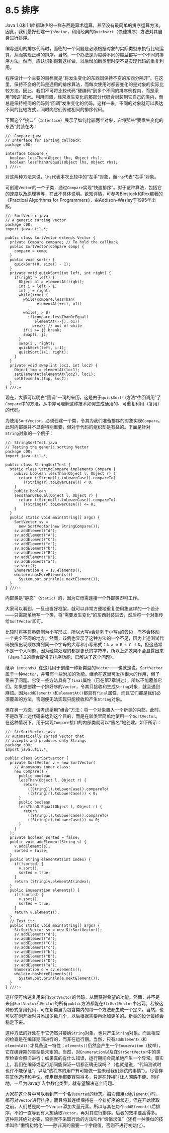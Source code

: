 # 8.5 排序

Java 1.0和1.1库都缺少的一样东西是算术运算，甚至没有最简单的排序运算方法。因此，我们最好创建一个`Vector`，利用经典的`Quicksort`（快速排序）方法对其自身进行排序。

编写通用的排序代码时，面临的一个问题是必须根据对象的实际类型来执行比较运算，从而实现正确的排序。当然，一个办法是为每种不同的类型都写一个不同的排序方法。然而，应认识到假若这样做，以后增加新类型时便不易实现代码的重复利用。

程序设计一个主要的目标就是“将发生变化的东西同保持不变的东西分隔开”。在这里，保持不变的代码是通用的排序算法，而每次使用时都要变化的是对象的实际比较方法。因此，我们不可将比较代码“硬编码”到多个不同的排序例程内，而是采用“回调”技术。利用回调，经常发生变化的那部分代码会封装到它自己的类内，而总是保持相同的代码则“回调”发生变化的代码。这样一来，不同的对象就可以表达不同的比较方式，同时向它们传递相同的排序代码。

下面这个“接口”（`Interface`）展示了如何比较两个对象，它将那些“要发生变化的东西”封装在内：

```
//: Compare.java
// Interface for sorting callback:
package c08;

interface Compare {
  boolean lessThan(Object lhs, Object rhs);
  boolean lessThanOrEqual(Object lhs, Object rhs);
} ///:~
```

对这两种方法来说，`lhs`代表本次比较中的“左手”对象，而`rhs`代表“右手”对象。

可创建`Vector`的一个子类，通过`Compare`实现“快速排序”。对于这种算法，包括它的速度以及原理等等，在此不具体说明。欲知详情，可参考Binstock和Rex编著的《Practical Algorithms for Programmers》，由Addison-Wesley于1995年出版。

```
//: SortVector.java
// A generic sorting vector
package c08;
import java.util.*;

public class SortVector extends Vector {
  private Compare compare; // To hold the callback
  public SortVector(Compare comp) {
    compare = comp;
  }
  public void sort() {
    quickSort(0, size() - 1);
  }
  private void quickSort(int left, int right) {
    if(right > left) {
      Object o1 = elementAt(right);
      int i = left - 1;
      int j = right;
      while(true) {
        while(compare.lessThan(
              elementAt(++i), o1))
          ;
        while(j > 0)
          if(compare.lessThanOrEqual(
             elementAt(--j), o1))
            break; // out of while
        if(i >= j) break;
        swap(i, j);
      }
      swap(i , right);
      quickSort(left, i-1);
      quickSort(i+1, right);
    }
  }
  private void swap(int loc1, int loc2) {
    Object tmp = elementAt(loc1);
    setElementAt(elementAt(loc2), loc1);
    setElementAt(tmp, loc2);
  }
} ///:~
```

现在，大家可以明白“回调”一词的来历，这是由于`quickSort()`方法“往回调用”了`Compare`中的方法。从中亦可理解这种技术如何生成通用的、可重复利用（复用）的代码。

为使用`SortVector`，必须创建一个类，令其为我们准备排序的对象实现`Compare`。此时内部类并不显得特别重要，但对于代码的组织却是有益的。下面是针对`String`对象的一个例子：

```
//: StringSortTest.java
// Testing the generic sorting Vector
package c08;
import java.util.*;

public class StringSortTest {
  static class StringCompare implements Compare {
    public boolean lessThan(Object l, Object r) {
      return ((String)l).toLowerCase().compareTo(
        ((String)r).toLowerCase()) < 0;
    }
    public boolean
    lessThanOrEqual(Object l, Object r) {
      return ((String)l).toLowerCase().compareTo(
        ((String)r).toLowerCase()) <= 0;
    }
  }
  public static void main(String[] args) {
    SortVector sv =
      new SortVector(new StringCompare());
    sv.addElement("d");
    sv.addElement("A");
    sv.addElement("C");
    sv.addElement("c");
    sv.addElement("b");
    sv.addElement("B");
    sv.addElement("D");
    sv.addElement("a");
    sv.sort();
    Enumeration e = sv.elements();
    while(e.hasMoreElements())
      System.out.println(e.nextElement());
  }
} ///:~
```

内部类是“静态”（`Static`）的，因为它毋需连接一个外部类即可工作。

大家可以看到，一旦设置好框架，就可以非常方便地重复使用象这样的一个设计——只需简单地写一个类，将“需要发生变化”的东西封装进去，然后将一个对象传给`SortVector`即可。

比较时将字符串强制为小写形式，所以大写`A`会排列于小写`a`的旁边，而不会移动一个完全不同的地方。然而，该例也显示了这种方法的一个不足，因为上述测试代码按照出现顺序排列同一个字母的大写和小写形式：`A a b B c C d D`。但这通常不是一个大问题，因为经常处理的都是更长的字符串，所以上述效果不会显露出来（Java 1.2的集合提供了排序功能，已解决了这个问题）。

继承（`extends`）在这儿用于创建一种新类型的`Vector`——也就是说，`SortVector`属于一种`Vector`，并带有一些附加的功能。继承在这里可发挥很大的作用，但了带来了问题。它使一些方法具有了`final`属性（已在第7章讲述），所以不能覆盖它们。如果想创建一个排好序的`Vector`，令其只接收和生成`String`对象，就会遇到麻烦。因为`addElement()`和`elementAt()`都具有`final`属性，而且它们都是我们必须覆盖的方法，否则便无法实现只能接收和产生`String`对象。

但在另一方面，请考虑采用“组合”方法：将一个对象置入一个新类的内部。此时，不是改写上述代码来达到这个目的，而是在新类里简单地使用一个`SortVector`。在这种情况下，用于实现`Compare`接口的内部类就可以“匿名”地创建。如下所示：

```
//: StrSortVector.java
// Automatically sorted Vector that
// accepts and produces only Strings
package c08;
import java.util.*;

public class StrSortVector {
  private SortVector v = new SortVector(
    // Anonymous inner class:
    new Compare() {
      public boolean
      lessThan(Object l, Object r) {
        return
          ((String)l).toLowerCase().compareTo(
          ((String)r).toLowerCase()) < 0;
      }
      public boolean
      lessThanOrEqual(Object l, Object r) {
        return
          ((String)l).toLowerCase().compareTo(
          ((String)r).toLowerCase()) <= 0;
      }
    }
  );
  private boolean sorted = false;
  public void addElement(String s) {
    v.addElement(s);
    sorted = false;
  }
  public String elementAt(int index) {
    if(!sorted) {
      v.sort();
      sorted = true;
    }
    return (String)v.elementAt(index);
  }
  public Enumeration elements() {
    if(!sorted) {
      v.sort();
      sorted = true;
    }
    return v.elements();
  }
  // Test it:
  public static void main(String[] args) {
    StrSortVector sv = new StrSortVector();
    sv.addElement("d");
    sv.addElement("A");
    sv.addElement("C");
    sv.addElement("c");
    sv.addElement("b");
    sv.addElement("B");
    sv.addElement("D");
    sv.addElement("a");
    Enumeration e = sv.elements();
    while(e.hasMoreElements())
      System.out.println(e.nextElement());
  }
} ///:~
```

这样便可快速复用来自`SortVector`的代码，从而获得希望的功能。然而，并不是来自`SortVector`和`Vector`的所有`public`方法都能在`StrSortVector`中出现。若按这种形式复用代码，可在新类里为包含类内的每一个方法都生成一个定义。当然，也可以在刚开始时只添加少数几个，以后根据需要再添加更多的。新类的设计最终会稳定下来。

这种方法的好处在于它仍然只接纳`String`对象，也只产生`String`对象。而且相应的检查是在编译期间进行的，而非在运行期。当然，只有`addElement()`和`elementAt()`才具备这一特性；`elements()`仍然会产生一个`Enumeration`（枚举），它在编译期的类型是未定的。当然，对`Enumeration`以及在`StrSortVector`中的类型检查会照旧进行；如果真的有什么错误，运行期间会简单地产生一个异常。事实上，我们在编译或运行期间能保证一切都正确无误吗？（也就是说，“代码测试时也许不能保证”，以及“该程序的用户有可能做一些未经我们测试的事情”）。尽管存在其他选择和争论，使用继承都要容易得多，只是在转换时让人深感不便。同样地，一旦为Java加入参数化类型，就有望解决这个问题。

大家在这个类中可以看到有一个名为`sorted`的标志。每次调用`addElement()`时，都可对`Vector`进行排序，而且将其连续保持在一个排好序的状态。但在开始读取之前，人们总是向一个`Vector`添加大量元素。所以与其在每个`addElement()`后排序，不如一直等到有人想读取`Vector`，再对其进行排序。后者的效率要高得多。这种除非绝对必要，否则就不采取行动的方法叫作“懒惰求值”（还有一种类似的技术叫作“懒惰初始化”——除非真的需要一个字段值，否则不进行初始化）。
